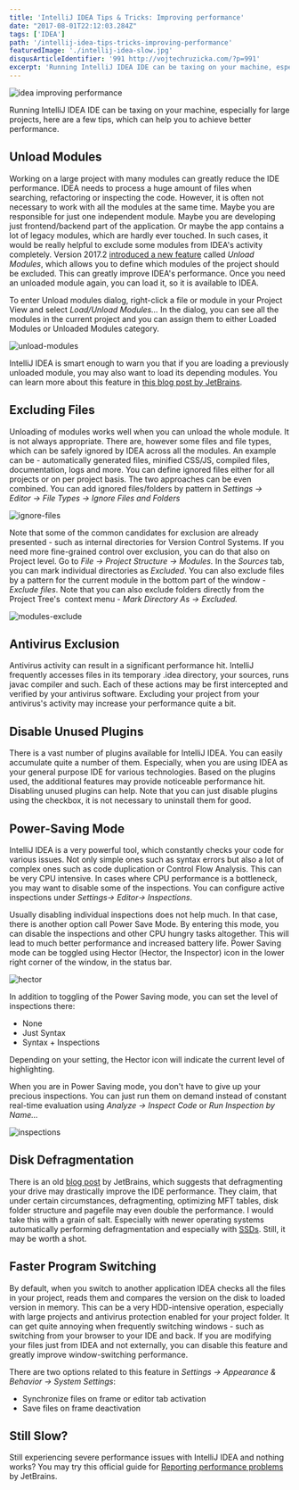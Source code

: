 ```yaml
---
title: 'IntelliJ IDEA Tips & Tricks: Improving performance'
date: "2017-08-01T22:12:03.284Z"
tags: ['IDEA']
path: '/intellij-idea-tips-tricks-improving-performance'
featuredImage: './intellij-idea-slow.jpg'
disqusArticleIdentifier: '991 http://vojtechruzicka.com/?p=991'
excerpt: 'Running IntelliJ IDEA IDE can be taxing on your machine, especially for large projects, here are a few tips, which can help you to achieve better performance.'
---
```

![idea improving performance](./intellij-idea-slow.jpg)

Running IntelliJ IDEA IDE can be taxing on your machine, especially for large projects, here are a few tips, which can help you to achieve better performance.

Unload Modules
--------------

Working on a large project with many modules can greatly reduce the IDE performance. IDEA needs to process a huge amount of files when searching, refactoring or inspecting the code. However, it is often not necessary to work with all the modules at the same time. Maybe you are responsible for just one independent module. Maybe you are developing just frontend/backend part of the application. Or maybe the app contains a lot of legacy modules, which are hardly ever touched. In such cases, it would be really helpful to exclude some modules from IDEA\'s activity completely. Version 2017.2 [introduced a new feature](https://blog.jetbrains.com/idea/2017/06/intellij-idea-2017-2-eap-introduces-unloaded-modules/) called *Unload Modules*, which allows you to define which modules of the project should be excluded. This can greatly improve IDEA\'s performance. Once you need an unloaded module again, you can load it, so it is available to IDEA.

To enter Unload modules dialog, right-click a file or module in your Project View and select *Load/Unload Modules\...* In the dialog, you can see all the modules in the current project and you can assign them to either Loaded Modules or Unloaded Modules category.

![unload-modules](./unload-modules.png)

IntelliJ IDEA is smart enough to warn you that if you are loading a previously unloaded module, you may also want to load its depending modules. You can learn more about this feature in [this blog post by JetBrains](https://blog.jetbrains.com/idea/2017/06/intellij-idea-2017-2-eap-introduces-unloaded-modules/).

Excluding Files
---------------

Unloading of modules works well when you can unload the whole module. It is not always appropriate. There are, however some files and file types, which can be safely ignored by IDEA across all the modules. An example can be - automatically generated files, minified CSS/JS, compiled files, documentation, logs and more. You can define ignored files either for all projects or on per project basis. The two approaches can be even combined. You can add ignored files/folders by pattern in *Settings → Editor → File Types → Ignore Files and Folders*

![ignore-files](./ignore-files.png)

Note that some of the common candidates for exclusion are already presented - such as internal directories for Version Control Systems. If you need more fine-grained control over exclusion, you can do that also on Project level. Go to *File → Project Structure → Modules.* In the *Sources* tab, you can mark individual directories as *Excluded*. You can also exclude files by a pattern for the current module in the bottom part of the window - *Exclude files*. Note that you can also exclude folders directly from the Project Tree\'s  context menu - *Mark Directory As → Excluded.*

![modules-exclude](./modules-exclude.png)

Antivirus Exclusion
-------------------

Antivirus activity can result in a significant performance hit. IntelliJ frequently accesses files in its temporary .idea directory, your sources, runs javac compiler and such. Each of these actions may be first intercepted and verified by your antivirus software. Excluding your project from your antivirus\'s activity may increase your performance quite a bit.

Disable Unused Plugins
----------------------

There is a vast number of plugins available for IntelliJ IDEA. You can easily accumulate quite a number of them. Especially, when you are using IDEA as your general purpose IDE for various technologies. Based on the plugins used, the additional features may provide noticeable performance hit. Disabling unused plugins can help. Note that you can just disable plugins using the checkbox, it is not necessary to uninstall them for good.

Power-Saving Mode
-----------------

IntelliJ IDEA is a very powerful tool, which constantly checks your code for various issues. Not only simple ones such as syntax errors but also a lot of complex ones such as code duplication or Control Flow Analysis. This can be very CPU intensive. In cases where CPU performance is a bottleneck, you may want to disable some of the inspections. You can configure active inspections under *Settings→ Editor→ Inspections*.

Usually disabling individual inspections does not help much. In that case, there is another option call Power Save Mode. By entering this mode, you can disable the inspections and other CPU hungry tasks altogether. This will lead to much better performance and increased battery life. Power Saving mode can be toggled using Hector (Hector, the Inspector) icon in the lower right corner of the window, in the status bar. 

![hector](./hector.png) 

In addition to toggling of the Power Saving mode, you can set the level of inspections there:

-   None
-   Just Syntax
-   Syntax + Inspections

Depending on your setting, the Hector icon will indicate the current level of highlighting.

When you are in Power Saving mode, you don\'t have to give up your precious inspections. You can just run them on demand instead of constant real-time evaluation using *Analyze → Inspect Code* or *Run Inspection by Name\...*

![inspections](./inspections.png)

Disk Defragmentation
--------------------

There is an old [blog post](https://blog.jetbrains.com/idea/2006/12/boosting-intellij-idea-performance-on-windows-systems/) by JetBrains, which suggests that defragmenting your drive may drastically improve the IDE performance. They claim, that under certain circumstances, defragmenting, optimizing MFT tables, disk folder structure and pagefile may even double the performance. I would take this with a grain of salt. Especially with newer operating systems automatically performing defragmentation and especially with [SSDs](http://www.pcworld.com/article/2047513/fragging-wonderful-the-truth-about-defragging-your-ssd.html). Still, it may be worth a shot.

Faster Program Switching
------------------------

By default, when you switch to another application IDEA checks all the files in your project, reads them and compares the version on the disk to loaded version in memory. This can be a very HDD-intensive operation, especially with large projects and antivirus protection enabled for your project folder. It can get quite annoying when frequently switching windows - such as switching from your browser to your IDE and back. If you are modifying your files just from IDEA and not externally, you can disable this feature and greatly improve window-switching performance.

There are two options related to this feature in *Settings → Appearance & Behavior → System Settings*:

-   Synchronize files on frame or editor tab activation
-   Save files on frame deactivation

Still Slow?
-----------

Still experiencing severe performance issues with IntelliJ IDEA and nothing works? You may try this official guide for [Reporting performance problems](https://intellij-support.jetbrains.com/hc/en-us/articles/207241235) by JetBrains.
